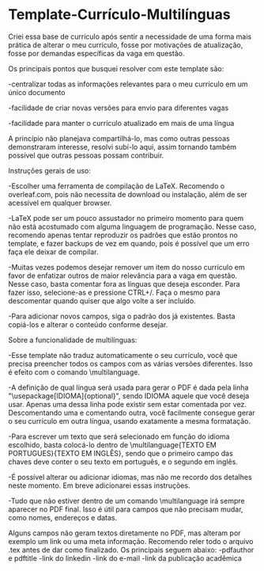 # Template-Currículo-Multilínguas

Criei essa base de currículo após sentir a necessidade de uma forma mais prática de alterar o meu currículo, fosse por motivações de atualização, fosse por demandas específicas da vaga em questão. 

Os principais pontos que busquei resolver com este template são:

-centralizar todas as informações relevantes para o meu currículo em um único documento

-facilidade de criar novas versões para envio para diferentes vagas

-facilidade para manter o currículo atualizado em mais de uma língua

A princípio não planejava compartilhá-lo, mas como outras pessoas demonstraram interesse, resolvi subí-lo aqui, assim tornando também possível que outras pessoas possam contribuir.

Instruções gerais de uso:

-Escolher uma ferramenta de compilação de LaTeX. Recomendo o overleaf.com, pois não necessita de download ou instalação, além de ser acessível em qualquer browser.

-LaTeX pode ser um pouco assustador no primeiro momento para quem não está acostumado com alguma linguagem de programação. Nesse caso, recomendo apenas tentar reproduzir os padrões que estão prontos no template, e fazer backups de vez em quando, pois é possível que um erro faça ele deixar de compilar.

-Muitas vezes podemos desejar remover um item do nosso currículo em favor de enfatizar outros de maior relevância para a vaga em questão. Nesse caso, basta comentar fora as línguas que deseja esconder. Para fazer isso, selecione-as e pressione CTRL+/. Faça o mesmo para descomentar quando quiser que algo volte a ser incluído.

-Para adicionar novos campos, siga o padrão dos já existentes. Basta copiá-los e alterar o conteúdo conforme desejar.

Sobre a funcionalidade de multilínguas:

-Esse template não traduz automaticamente o seu currículo, você que precisa preencher todos os campos com as várias versões diferentes. Isso é efeito com o comando \multilanguage. 

-A definição de qual língua será usada para gerar o PDF é dada pela linha "\usepackage[IDIOMA]{optional}", sendo IDIOMA aquele que você deseja usar. Apenas uma dessa linha pode existir sem estar comentada por vez. Descomentando uma e comentando outra, você facilmente consegue gerar o seu currículo em outra língua, usando exatamente a mesma formatação.

-Para escrever um texto que será selecionado em função do idioma escolhido, basta colocá-lo dentro de \multilanguage{TEXTO EM PORTUGUES}{TEXTO EM INGLÊS}, sendo que o primeiro campo das chaves deve conter o seu texto em português, e o segundo em inglês.

-É possível alterar ou adicionar idiomas, mas não me recordo dos detalhes neste momento. Em breve adicionarei essas instruções.

-Tudo que não estiver dentro de um comando \multilanguage irá sempre aparecer no PDF final. Isso é útil para campos que não precisam mudar, como nomes, endereços e datas.

Alguns campos não geram textos diretamente no PDF, mas alteram por exemplo um link ou uma meta informação. Recomendo reler todo o arquivo .tex antes de dar como finalizado. Os principais seguem abaixo:
-pdfauthor e pdftitle
-link do linkedin
-link do e-mail
-link da publicação acadêmica
